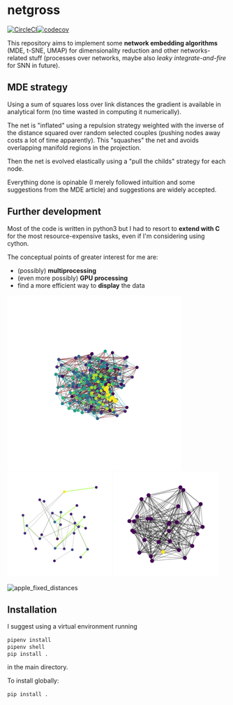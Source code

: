# netgross

[![CircleCI](https://circleci.com/gh/djanloo/netgross/tree/master.svg?style=svg)](https://circleci.com/gh/djanloo/netgross/tree/master)[![codecov](https://codecov.io/gh/djanloo/networkMDE/branch/master/graph/badge.svg?token=0ET5A985A2)](https://codecov.io/gh/djanloo/networkMDE)

This repository aims to implement some **network embedding algorithms** (MDE, t-SNE, UMAP) for dimensionality reduction and other networks-related stuff (processes over networks, maybe also _leaky integrate-and-fire_ for SNN in future).

## MDE strategy

Using a sum of squares loss over link distances the gradient is available in analytical form (no time wasted in computing it numerically).

The net is "inflated" using a repulsion strategy weighted with the inverse of the distance squared over random selected couples (pushing nodes away costs a lot of time apparently). This "squashes" the net and avoids overlapping manifold regions in the projection.

Then the net is evolved elastically using a "pull the childs" strategy for each node.

Everything done is opinable (I merely followed intuition and some suggestions from the MDE article) and suggestions are widely accepted.

## Further development
Most of the code is written in python3 but I had to resort to **extend with C** for the most resource-expensive tasks, even if I'm considering using cython.

The conceptual points of greater interest for me are:

- (possibly) **multiprocessing**
- (even more possibly) **GPU processing**
- find a more efficient way to **display** the data

![apple_game](assets/hat.gif)
![apple_game](assets/sparse_display.gif)
![apple_game](assets/random_2d_2.gif) 

![apple_fixed_distances](assets/random_big.gif)

## Installation
I suggest using a virtual environment running
```
pipenv install
pipenv shell
pip install .
```
in the main directory.

To install globally:
```
pip install .
```

